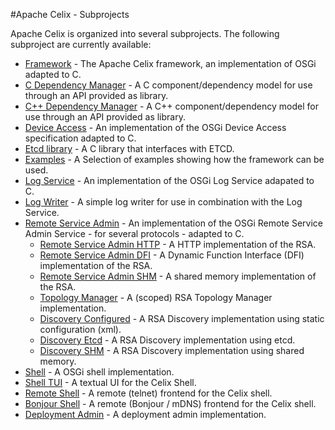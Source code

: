 #Apache Celix - Subprojects

Apache Celix is organized into several subprojects. The following subproject are currently available:

* [Framework](../../framework) - The Apache Celix framework, an implementation of OSGi adapted to C.
* [C Dependency Manager](../../dependency_manager) - A C component/dependency model for use through an API provided as library.
* [C++ Dependency Manager](../../dependency_manager_cxx) - A C++ component/dependency model for use through an API provided as library.
* [Device Access](../../device_access) - An implementation of the OSGi Device Access specification adapted to C.
* [Etcd library](../../etcdlib) - A C library that interfaces with ETCD. 
* [Examples](../../examples) - A Selection of examples showing how the framework can be used.
* [Log Service](../../log_service) - An implementation of the OSGi Log Service adapated to C.
* [Log Writer](../../log_writer) - A simple log writer for use in combination with the Log Service.
* [Remote Service Admin](../../remote_services) - An implementation of the OSGi Remote Service Admin Service - for several protocols - adapted to C.
    * [Remote Service Admin HTTP](../../remote_services/remote_service_admin_http) - A HTTP implementation of the RSA.
    * [Remote Service Admin DFI](../../remote_services/remote_service_admin_dfi) - A Dynamic Function Interface (DFI) implementation of the RSA.
    * [Remote Service Admin SHM](../../remote_services/remote_service_admin_shm) - A shared memory implementation of the RSA.
    * [Topology Manager](../../remote_services/topology_manager) - A (scoped) RSA Topology Manager implementation. 
    * [Discovery Configured](../../remote_services/discovery_configured) - A RSA Discovery implementation using static configuration (xml).
    * [Discovery Etcd](../../remote_services/dicovery_etcd) - A RSA Discovery implementation using etcd.
    * [Discovery SHM](../../remote_services/dicovery_shm) - A RSA Discovery implementation using shared memory.
* [Shell](../../shell) - A OSGi shell implementation.
* [Shell TUI](../../shell_tui) - A textual UI for the Celix Shell.
* [Remote Shell](../../remote_shell) - A remote (telnet) frontend for the Celix shell.
* [Bonjour Shell](../../shell_bonjour) - A remote (Bonjour / mDNS) frontend for the Celix shell.
* [Deployment Admin](../../deployment_admin) - A deployment admin implementation.

